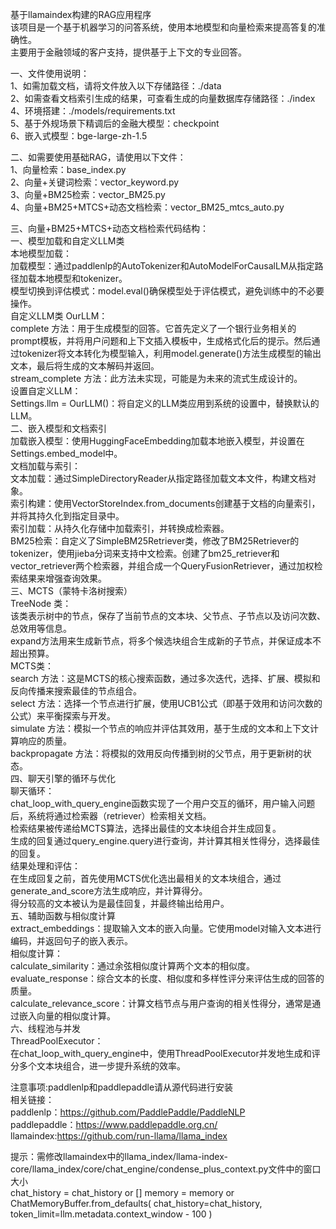 基于llamaindex构建的RAG应用程序<br>
该项目是一个基于机器学习的问答系统，使用本地模型和向量检索来提高答复的准确性。<br>
主要用于金融领域的客户支持，提供基于上下文的专业回答。<br>


一、文件使用说明：<br>
1、如需加载文档，请将文件放入以下存储路径：./data<br>
2、如需查看文档索引生成的结果，可查看生成的向量数据库存储路径：./index<br>
4、环境搭建：./models/requirements.txt<br>
5、基于外规场景下精调后的金融大模型：checkpoint<br>
6、嵌入式模型：bge-large-zh-1.5<br>

二、如需要使用基础RAG，请使用以下文件：<br>
1、向量检索：base_index.py<br>
2、向量+关键词检索：vector_keyword.py<br>
3、向量+BM25检索：vector_BM25.py<br>
4、向量+BM25+MTCS+动态文档检索：vector_BM25_mtcs_auto.py<br>


三、向量+BM25+MTCS+动态文档检索代码结构：<br>
一、模型加载和自定义LLM类<br>
本地模型加载：<br>
加载模型：通过paddlenlp的AutoTokenizer和AutoModelForCausalLM从指定路径加载本地模型和tokenizer。<br>
模型切换到评估模式：model.eval()确保模型处于评估模式，避免训练中的不必要操作。<br>
自定义LLM类 OurLLM：<br>
complete 方法：用于生成模型的回答。它首先定义了一个银行业务相关的prompt模板，并将用户问题和上下文插入模板中，生成格式化后的提示。然后通过tokenizer将文本转化为模型输入，利用model.generate()方法生成模型的输出文本，最后将生成的文本解码并返回。<br>
stream_complete 方法：此方法未实现，可能是为未来的流式生成设计的。<br>
设置自定义LLM：<br>
Settings.llm = OurLLM()：将自定义的LLM类应用到系统的设置中，替换默认的LLM。<br>
二、嵌入模型和文档索引<br>
加载嵌入模型：使用HuggingFaceEmbedding加载本地嵌入模型，并设置在Settings.embed_model中。<br>
文档加载与索引：<br>
文本加载：通过SimpleDirectoryReader从指定路径加载文本文件，构建文档对象。<br>
索引构建：使用VectorStoreIndex.from_documents创建基于文档的向量索引，并将其持久化到指定目录中。<br>
索引加载：从持久化存储中加载索引，并转换成检索器。<br>
BM25检索：自定义了SimpleBM25Retriever类，修改了BM25Retriever的tokenizer，使用jieba分词来支持中文检索。创建了bm25_retriever和vector_retriever两个检索器，并组合成一个QueryFusionRetriever，通过加权检索结果来增强查询效果。<br>
三、MCTS（蒙特卡洛树搜索）<br>
TreeNode 类：<br>
该类表示树中的节点，保存了当前节点的文本块、父节点、子节点以及访问次数、总效用等信息。<br>
expand方法用来生成新节点，将多个候选块组合生成新的子节点，并保证成本不超出预算。<br>
MCTS类：<br>
search 方法：这是MCTS的核心搜索函数，通过多次迭代，选择、扩展、模拟和反向传播来搜索最佳的节点组合。<br>
select 方法：选择一个节点进行扩展，使用UCB1公式（即基于效用和访问次数的公式）来平衡探索与开发。<br>
simulate 方法：模拟一个节点的响应并评估其效用，基于生成的文本和上下文计算响应的质量。<br>
backpropagate 方法：将模拟的效用反向传播到树的父节点，用于更新树的状态。<br>
四、聊天引擎的循环与优化<br>
聊天循环：<br>
chat_loop_with_query_engine函数实现了一个用户交互的循环，用户输入问题后，系统将通过检索器（retriever）检索相关文档。<br>
检索结果被传递给MCTS算法，选择出最佳的文本块组合并生成回复。<br>
生成的回复通过query_engine.query进行查询，并计算其相关性得分，选择最佳的回复。<br>
结果处理和评估：<br>
在生成回复之前，首先使用MCTS优化选出最相关的文本块组合，通过generate_and_score方法生成响应，并计算得分。<br>
得分较高的文本被认为是最佳回复，并最终输出给用户。<br>
五、辅助函数与相似度计算<br>
extract_embeddings：提取输入文本的嵌入向量。它使用model对输入文本进行编码，并返回句子的嵌入表示。<br>
相似度计算：<br>
calculate_similarity：通过余弦相似度计算两个文本的相似度。<br>
evaluate_response：综合文本的长度、相似度和多样性评分来评估生成的回答的质量。<br>
calculate_relevance_score：计算文档节点与用户查询的相关性得分，通常是通过嵌入向量的相似度计算。<br>
六、线程池与并发<br>
ThreadPoolExecutor：<br>
在chat_loop_with_query_engine中，使用ThreadPoolExecutor并发地生成和评分多个文本块组合，进一步提升系统的效率。<br>

注意事项:paddlenlp和paddlepaddle请从源代码进行安装<br>
相关链接：<br>
paddlenlp：https://github.com/PaddlePaddle/PaddleNLP<br>
paddlepaddle：https://www.paddlepaddle.org.cn/<br>
llamaindex:https://github.com/run-llama/llama_index<br>

提示：需修改llamaindex中的llama_index/llama-index-core/llama_index/core/chat_engine/condense_plus_context.py文件中的窗口大小<br>
        chat_history = chat_history or []
        memory = memory or ChatMemoryBuffer.from_defaults(
            chat_history=chat_history, token_limit=llm.metadata.context_window - 100
        )
